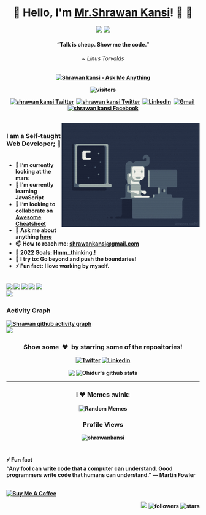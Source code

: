 <b>



  


<div align='center'>


# 👋 Hello, I'm [Mr.Shrawan Kansi](https://shrawankansi.netlify.app)! 🍓 🍫

 <img src="https://readme-typing-svg.herokuapp.com/?color=016EEA&width=300&vCenter=true&lines=Hello+World!;I+am+a+Web+Developer;I+code+and+drink+coffee;I+love+to+play+videogames" />
 
  <img src="https://capsule-render.vercel.app/api?type=waving&height=200&text=Welcome%20&fontAlign=75&fontAlignY=40&color=gradient" height="200"/>

 <h4 align="center">“Talk is cheap. Show me the code.”</h4>
  <h6 align="center"> ~ Linus Torvalds</h6>


[![Shrawan kansi - Ask Me Anything](https://img.shields.io/static/v1?label=Discussions&message=Ask%20Me%20Anything&color=green&style=for-the-badge&logo=github&logoColor=white)](https://github.com/shrawankansi/shrawankansi/discussions)
	
	
 </div>
 
 <p align="center">
    <img align="center" alt="visitors" src="https://profile-counter.glitch.me/shrawankansi/count.svg" />
</p>

<p align="center">
<a href="https://shrawan-kansi.netlify.app/"><img  alt="shrawan kansi Twitter"  src="https://img.shields.io/badge/Website-3b5998?style=for-the-badge&logo=wikipedia&logoColor=white&color=black" /></a>&nbsp;
<a href="https://twitter.com/ShrawanKansi"><img  alt="shrawan kansi Twitter"  src="https://img.shields.io/badge/Twitter-1DA1F2?style=for-the-badge&logo=twitter&logoColor=white" /></a>&nbsp;
<a href="https://www.linkedin.com/in/shrawan-kansi-78b1641b2/"><img src="https://img.shields.io/badge/linkedin-%230077B5.svg?&style=for-the-badge&logo=linkedin&logoColor=white" alt="LinkedIn" /></a>&nbsp;
<a href="mailto:shrawankansi@gmail.com?subject=Hi, there"><img src="https://img.shields.io/badge/gmail-%23D14836.svg?&style=for-the-badge&logo=gmail&logoColor=white" alt="Gmail"/></a>&nbsp;
<a href="https://www.facebook.com/shrawan.kumarkansi"><img  alt="shrawan kansi Facebook"  src="https://img.shields.io/badge/Facebook-1877F2?style=for-the-badge&logo=facebook&logoColor=white" /></a>
</p>

<br>



<img align="right" height="270px" alt="GIF" src="https://raw.githubusercontent.com/ohidurbappy/uploads/main/coding-animation.gif" />

 ### I am a Self-taught Web Developer; 🤩 &nbsp;
- 🔭 I’m currently looking at the mars
- 🌱 I’m currently learning JavaScript
- 👯 I’m looking to collaborate on [Awesome Cheatsheet](https://www.freecodecamp.org/news/javascript-interview-prep-cheatsheet/)
- 💬 Ask me about anything [here](https://github.com/shrawankansi/shrawankansi/issues)
- 📫 How to reach me: shrawankansi@gmail.com <br>
- 🥅 2022 Goals: Hmm..thinking.!
- 🧗 I try to: Go beyond and push the boundaries!
- ⚡ Fun fact: I love working by myself.

<br>
<img src="https://img.shields.io/badge/Windows-0078D6?style=for-the-badge&logo=windows&logoColor=white"/>
<img src="https://img.shields.io/badge/Android-3DDC84?style=for-the-badge&logo=android&logoColor=white"/>
<img src="https://img.shields.io/badge/Linux-FCC624?style=for-the-badge&logo=linux&logoColor=black"/>
<img src="https://img.shields.io/badge/Raspberry Pi-a8325e?style=for-the-badge&logo=raspberrypi&logoColor=white"/>
<img src="https://img.shields.io/badge/Arduino-326fa8?style=for-the-badge&logo=arduino&logoColor=white"/>
<br>
<img src="https://user-images.githubusercontent.com/73097560/115834477-dbab4500-a447-11eb-908a-139a6edaec5c.gif">

 ### Activity Graph

 [![Shrawan github activity graph](https://activity-graph.herokuapp.com/graph?username=shrawankansi&theme=dracula)](https://github.com/shrawankansi/shrawankansi/edit/main/README.md)  
<img src="https://user-images.githubusercontent.com/73097560/115834477-dbab4500-a447-11eb-908a-139a6edaec5c.gif">



<h3 align="center">Show some &nbsp;❤️&nbsp; by starring some of the repositories!</h3>


 
 <p align="center">
	<a href="https://twitter.com/ShrawanKansi"><img src="https://img.shields.io/twitter/follow/shrawankansi" alt="Twitter"></a>
	<a href="https://www.linkedin.com/in/shrawan-kansi-78b1641b2/"><img src="https://img.shields.io/badge/-122-_?label=LinkedIn&style=social&logo=linkedin" alt="Linkedin"></a>
	
</p>


<p align="center">
  <img width="48%"  align="center" src="https://github-readme-stats.vercel.app/api/top-langs/?username=shrawankansi&theme=vue-dark&hide_langs_below=1&layout=compact" />
  <img width="48%"  align="center" src="https://github-readme-stats.vercel.app/api?username=shrawankansi&show_icons=true&theme=vue-dark&line_height=31" alt="Ohidur's github stats"/>
</p>
 
 ---
 
<h3 align="center">I ❤️ Memes :wink:</h3>
<p align="center">
<img align="center" alt="Random Memes" title="programming memes by shrawankansi" height="250px" src="https://web.ohidur.com/memes/random.jpg?category=programming">
 </p>
	





<div align="center">
	<h3>Profile Views</h3>
  <img src="https://count.getloli.com/get/@shrawankansi.github.readme" alt="shrawankansi" /> 
</div>




<h1></h1>

<p>
⚡ <b>Fun fact</b> <br>
“Any fool can write code that a computer can understand. Good programmers write code that humans can understand.” — Martin Fowler
</p>



<br>
<a href="#">
<img width="140" height="auto" alt="Buy Me A Coffee" src="https://cdn.buymeacoffee.com/buttons/v2/default-yellow.png?w=384&q=75" />
</a>


<p align="right">
<img src="https://komarev.com/ghpvc/?username=shrawankansi&color=blue"/>
<img src="https://img.shields.io/github/followers/shrawankansi" alt="followers" /> 
<img src="https://img.shields.io/github/stars/shrawankansi?label=Profile%20Stars&logo=Profile%20stars&logoColor=g" alt="stars" /> 
</p>
</b>
